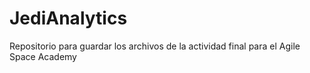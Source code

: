 # JediAnalytics
Repositorio para guardar los archivos de la actividad final para el Agile Space Academy
